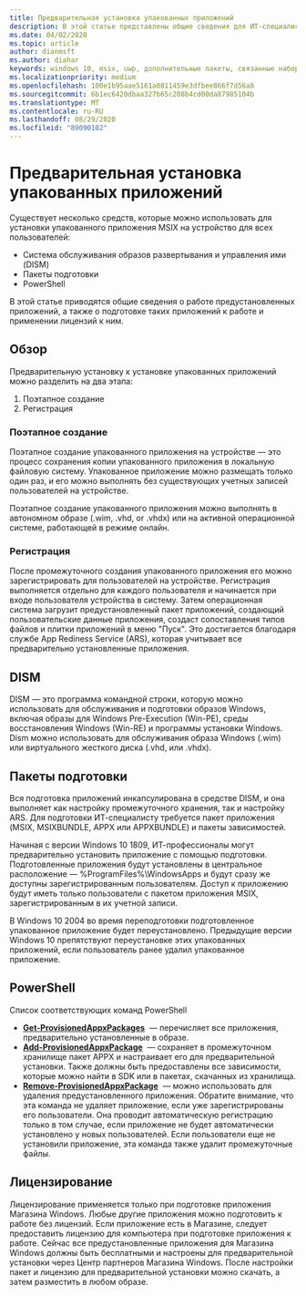 ```yaml
---
title: Предварительная установка упакованных приложений
description: В этой статье представлены общие сведения для ИТ-специалистов.
ms.date: 04/02/2020
ms.topic: article
author: dianmsft
ms.author: diahar
keywords: windows 10, msix, uwp, дополнительные пакеты, связанные наборы, расширение пакета, visual studio, dism, предустановить, предустановка, упакованные приложения
ms.localizationpriority: medium
ms.openlocfilehash: 100e1b95aae5161a0811459e3dfbee866f7d56a8
ms.sourcegitcommit: 6b1ec6420dbaa327b65c208b4cd00da87985104b
ms.translationtype: MT
ms.contentlocale: ru-RU
ms.lasthandoff: 08/29/2020
ms.locfileid: "89090102"
---
```

# <a name="preinstalling-packaged-apps"></a>Предварительная установка упакованных приложений
Существует несколько средств, которые можно использовать для установки упакованного приложения MSIX на устройство для всех пользователей:

- Система обслуживания образов развертывания и управления ими (DISM)
- Пакеты подготовки
- PowerShell

В этой статье приводятся общие сведения о работе предустановленных приложений, а также о подготовке таких приложений к работе и применении лицензий к ним. 

## <a name="overview"></a>Обзор
Предварительную установку к установке упакованных приложений можно разделить на два этапа: 
1. Поэтапное создание
1. Регистрация

### <a name="staging"></a>Поэтапное создание
Поэтапное создание упакованного приложения на устройстве — это процесс сохранения копии упакованного приложения в локальную файловую систему. Упакованное приложение можно размещать только один раз, и его можно выполнять без существующих учетных записей пользователей на устройстве.

Поэтапное создание упакованного приложения можно выполнять в автономном образе (.wim, .vhd, or .vhdx) или на активной операционной системе, работающей в режиме онлайн. 

### <a name="registration"></a>Регистрация
После промежуточного создания упакованного приложения его можно зарегистрировать для пользователей на устройстве. Регистрация выполняется отдельно для каждого пользователя и начинается при входе пользователя устройства в систему. Затем операционная система загрузит предустановленный пакет приложений, создающий пользовательские данные приложения, создаст сопоставления типов файлов и плитки приложений в меню "Пуск". Это достигается благодаря службе App Rediness Service (ARS), которая учитывает все предварительно установленные приложения. 

## <a name="dism"></a>DISM
DISM — это программа командной строки, которую можно использовать для обслуживания и подготовки образов Windows, включая образы для Windows Pre-Execution (Win-PE), среды восстановления Windows (Win-RE) и программы установки Windows. Dism можно использовать для обслуживания образа Windows (.wim) или виртуального жесткого диска (.vhd, или .vhdx).

## <a name="provisioning-packages"></a>Пакеты подготовки
Вся подготовка приложений инкапсулирована в средстве DISM, и она выполняет как настройку промежуточного хранения, так и настройку ARS. Для подготовки ИТ-специалисту требуется пакет приложения (MSIX, MSIXBUNDLE, APPX или APPXBUNDLE) и пакеты зависимостей. 

Начиная с версии Windows 10 1809, ИТ-профессионалы могут предварительно установить приложение с помощью подготовки. Подготовленные приложения будут установлены в центральное расположение — %ProgramFiles%\WindowsApps и будут сразу же доступны зарегистрированным пользователям. Доступ к приложению будут иметь только пользователи с пакетом приложения MSIX, зарегистрированным в их учетной записи.

В Windows 10 2004 во время переподготовки подготовленное упакованное приложение будет переустановлено. Предыдущие версии Windows 10 препятствуют переустановке этих упакованных приложений, если пользователь ранее удалил упакованное приложение.

## <a name="powershell"></a>PowerShell
Список соответствующих команд PowerShell
* **[Get-ProvisionedAppxPackages](/powershell/module/dism/get-appxprovisionedpackage?view=win10-ps)**  — перечисляет все приложения, предварительно установленные в образе.
* **[Add-ProvisionedAppxPackage](/powershell/module/dism/add-appxprovisionedpackage?view=win10-ps)**  — сохраняет в промежуточном хранилище пакет APPX и настраивает его для предварительной установки. Также должны быть предоставлены все зависимости, которые можно найти в SDK или в пакетах, скачанных из хранилища.
* **[Remove-ProvisionedAppxPackage](/powershell/module/dism/remove-appxprovisionedpackage?view=win10-ps)**  — можно использовать для удаления предустановленного приложения. Обратите внимание, что эта команда не удаляет приложение, если уже зарегистрированы его пользователи. Она проводит автоматическую регистрацию только в том случае, если приложение не будет автоматически установлено у новых пользователей.  Если пользователи еще не установили приложение, эта команда также удалит промежуточные файлы.

## <a name="licensing"></a>Лицензирование
Лицензирование применяется только при подготовке приложения Магазина Windows. Любые другие приложения можно подготовить к работе без лицензий. Если приложение есть в Магазине, следует предоставить лицензию для компьютера при подготовке приложения к работе. Сейчас все предустановленные приложения для Магазина Windows должны быть бесплатными и настроены для предварительной установки через Центр партнеров Магазина Windows. После настройки пакет и лицензию для предварительной установки можно скачать, а затем разместить в любом образе.